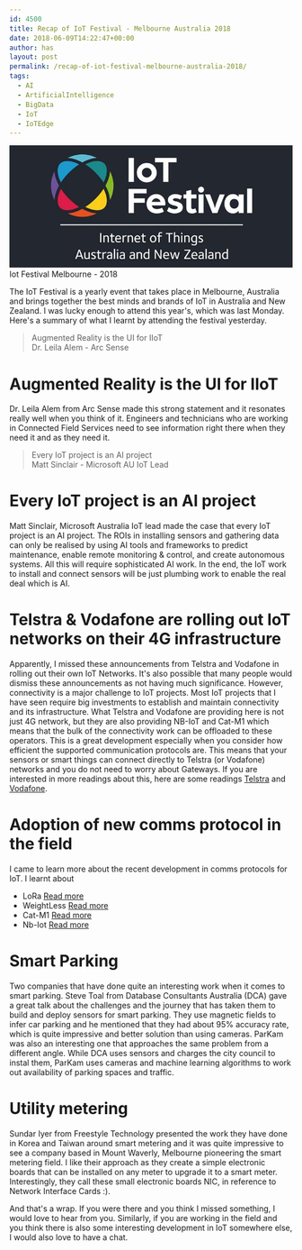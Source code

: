 ```yaml
---
id: 4500
title: Recap of IoT Festival - Melbourne Australia 2018
date: 2018-06-09T14:22:47+00:00
author: has
layout: post
permalink: /recap-of-iot-festival-melbourne-australia-2018/
tags:
  - AI
  - ArtificialIntelligence
  - BigData
  - IoT
  - IoTEdge
---
```


<img src="/wp-content/uploads/2018/06/iot-festival-melbourne.jpg" alt="Iot Festival Melbourne - 2018"><br />
<span>Iot Festival Melbourne - 2018</span>

The IoT Festival is a yearly event that takes place in Melbourne, Australia and brings together the best minds and brands of IoT in Australia and New Zealand. I was lucky enough to attend this year's, which was last Monday. Here's a summary of what I learnt by attending the festival yesterday. 

<blockquote><p>Augmented Reality is the UI for IIoT<br />Dr. Leila Alem - Arc Sense</p></blockquote>

# Augmented Reality is the UI for IIoT
Dr. Leila Alem from Arc Sense made this strong statement and it resonates really well when you think of it. Engineers and technicians who are working in Connected Field Services need to see information right there when they need it and as they need it. 


<blockquote><p>Every IoT project is an AI project<br />Matt Sinclair - Microsoft AU IoT Lead</p></blockquote>

# Every IoT project is an AI project
Matt Sinclair, Microsoft Australia IoT lead made the case that every IoT project is an AI project. The ROIs in installing sensors and gathering data can only be realised by using AI tools and frameworks to predict maintenance, enable remote monitoring & control, and create autonomous systems. All this will require sophisticated AI work. In the end, the IoT work to install and connect sensors will be just plumbing work to enable the real deal which is AI. 


# Telstra & Vodafone are rolling out IoT networks on their 4G infrastructure
Apparently, I missed these announcements from Telstra and Vodafone in rolling out their own IoT Networks. It's also possible that many people would dismiss these announcements as not having much significance. However, connectivity is a major challenge to IoT projects. Most IoT projects that I have seen require big investments to establish and maintain connectivity and its infrastructure. What Telstra and Vodafone are providing here is not just 4G network, but they are also providing NB-IoT and Cat-M1 which means that the bulk of the connectivity work can be offloaded to these operators. This is a great development especially when you consider how efficient the supported communication protocols are. This means that your sensors or smart things can connect directly to Telstra (or Vodafone) networks and you do not need to worry about Gateways. If you are interested in more readings about this, here are some readings [Telstra](http://www.telecomreviewasia.com/index.php/news/network-news/882-australia-gets-nb-iot-network-roll-out) and [Vodafone](https://www.itnews.com.au/news/vodafone-switches-on-nb-iot-network-475139). 


# Adoption of new comms protocol in the field
I came to learn more about the recent development in comms protocols for IoT. I learnt about
* <span>LoRa</span> [Read more](https://en.wikipedia.org/wiki/LoRa)
* <span>WeightLess</span> [Read more](http://www.weightless.org/)
* <span>Cat-M1</span> [Read more](https://www.iot-now.com/2016/06/21/48833-cat-m1-vs-nb-iot-examining-the-real-differences/)
* <span>Nb-Iot</span> [Read more](https://en.wikipedia.org/wiki/Narrowband_IoT)


# Smart Parking
Two companies that have done quite an interesting work when it comes to smart parking. Steve Toal from Database Consultants Australia (DCA) gave a great talk about the challenges and the journey that has taken them to build and deploy sensors for smart parking. They use magnetic fields to infer car parking and he mentioned that they had about 95% accuracy rate, which is quite impressive and better solution than using cameras. 
ParKam was also an interesting one that approaches the same problem from a different angle. While DCA uses sensors and charges the city council to instal them, ParKam uses cameras and machine learning algorithms to work out availability of parking spaces and traffic.  


# Utility metering
Sundar Iyer from Freestyle Technology presented the work they have done in Korea and Taiwan around smart metering and it was quite impressive to see a company based in Mount Waverly, Melbourne pioneering the smart metering field. I like their approach as they create a simple electronic boards that can be installed on any meter to upgrade it to a smart meter. Interestingly, they call these small electronic boards NIC, in reference to Network Interface Cards :). 

And that's a wrap. If you were there and you think I missed something, I would love to hear from you. Similarly, if you are working in the field and you think there is also some interesting development in IoT somewhere else, I would also love to have a chat. 